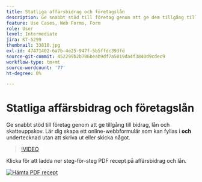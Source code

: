 ```yaml
---
title: Statliga affärsbidrag och företagslån
description: Ge snabbt stöd till företag genom att ge dem tillgång till bidrag, lån och ansökningar om uppskov med skattebetalning
feature: Use Cases, Web Forms, Form
role: User
level: Intermediate
jira: KT-5299
thumbnail: 33810.jpg
exl-id: 47471402-6a7b-4e25-947f-5b5ffdc393fd
source-git-commit: 452299b2b786beab9df7a5019da4f3840d9cdec9
workflow-type: tm+mt
source-wordcount: '77'
ht-degree: 0%

---
```


# Statliga affärsbidrag och företagslån

Ge snabbt stöd till företag genom att ge tillgång till bidrag, lån och skatteuppskov. Lär dig skapa ett online-webbformulär som kan fyllas i **och** undertecknad utan att skriva ut eller skicka något.

>[!VIDEO](https://video.tv.adobe.com/v/33810?quality=12&learn=on&hidetitle=true)

Klicka för att ladda ner steg-för-steg PDF recept på affärsbidrag och lån.

[![Hämta PDF recept](../assets/acrobat_PDF_96.png)](../assets/UseCaseRecipe-EN-CreatingWebForms.pdf)
